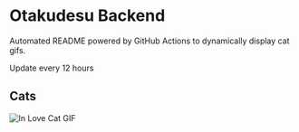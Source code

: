 # Otakudesu Backend

Automated README powered by GitHub Actions to dynamically display cat gifs.

 Update every 12 hours

## Cats

![In Love Cat GIF](https://media4.giphy.com/media/MDJ9IbxxvDUQM/200.gif?cid=9acd02dae49wg3xtgozugc24n0dzgkaf3mgooueai5ruep4u&ep=v1_gifs_search&rid=200.gif&ct=g)
